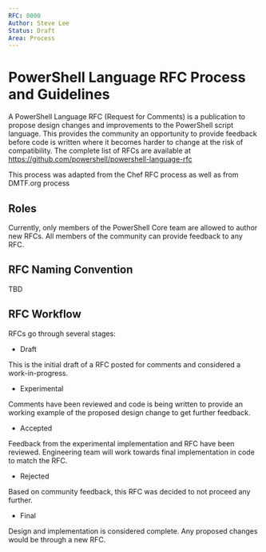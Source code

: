 ```yaml
---
RFC: 0000
Author: Steve Lee
Status: Draft
Area: Process
---
```


# PowerShell Language RFC Process and Guidelines

A PowerShell Language RFC (Request for Comments) is a publication to propose 
design changes and improvements to the PowerShell script language.  This
provides the community an opportunity to provide feedback before code is
written where it becomes harder to change at the risk of compatibility. The
complete list of RFCs are available at
https://github.com/powershell/powershell-language-rfc

This process was adapted from the Chef RFC process as well as from DMTF.org process

## Roles

Currently, only members of the PowerShell Core team are allowed to author
new RFCs.  All members of the community can provide feedback to any RFC.

## RFC Naming Convention

TBD

## RFC Workflow

RFCs go through several stages:

* Draft

This is the initial draft of a RFC posted for comments and considered a
work-in-progress.

* Experimental

Comments have been reviewed and code is being written to provide an working
example of the proposed design change to get further feedback.

* Accepted

Feedback from the experimental implementation and RFC have been reviewed.
Engineering team will work towards final implementation in code to match
the RFC.

* Rejected

Based on community feedback, this RFC was decided to not proceed any further.

* Final

Design and implementation is considered complete.  Any proposed changes 
would be through a new RFC.
